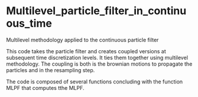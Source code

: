# Multilevel_particle_filter_in_continuous_time
Multilevel methodology applied to the continuous particle filter

This code takes the particle filter and creates coupled versions at subsequent time discretization levels. It ties them together using multilevel methodology. The coupling is both is the brownian motions to propagate the particles and in the resampling step. 

The code is composed of several functions concluding with the function MLPF that computes tthe MLPF.
